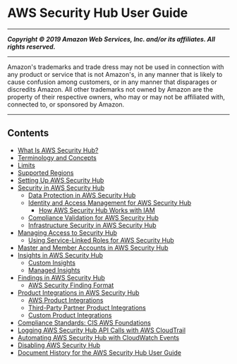 # AWS Security Hub User Guide

-----
*****Copyright &copy; 2019 Amazon Web Services, Inc. and/or its affiliates. All rights reserved.*****

-----
Amazon's trademarks and trade dress may not be used in 
     connection with any product or service that is not Amazon's, 
     in any manner that is likely to cause confusion among customers, 
     or in any manner that disparages or discredits Amazon. All other 
     trademarks not owned by Amazon are the property of their respective
     owners, who may or may not be affiliated with, connected to, or 
     sponsored by Amazon.

-----
## Contents
+ [What Is AWS Security Hub?](what-is-securityhub.md)
+ [Terminology and Concepts](securityhub-concepts.md)
+ [Limits](securityhub_limits.md)
+ [Supported Regions](securityhub-regions.md)
+ [Setting Up AWS Security Hub](securityhub-settingup.md)
+ [Security in AWS Security Hub](security.md)
   + [Data Protection in AWS Security Hub](data-protection.md)
   + [Identity and Access Management for AWS Security Hub](security-iam.md)
      + [How AWS Security Hub Works with IAM](security_iam_service-with-iam.md)
   + [Compliance Validation for AWS Security Hub](SERVICENAME-compliance.md)
   + [Infrastructure Security in AWS Security Hub](infrastructure-security.md)
+ [Managing Access to Security Hub](securityhub-access.md)
   + [Using Service-Linked Roles for AWS Security Hub](using-service-linked-roles.md)
+ [Master and Member Accounts in AWS Security Hub](securityhub-accounts.md)
+ [Insights in AWS Security Hub](securityhub-insights.md)
   + [Custom Insights](securityhub-custom-insights.md)
   + [Managed Insights](securityhub-managed-insights.md)
+ [Findings in AWS Security Hub](securityhub-findings.md)
   + [AWS Security Finding Format](securityhub-findings-format.md)
+ [Product Integrations in AWS Security Hub](securityhub-findings-providers.md)
   + [AWS Product Integrations](securityhub-internal-providers.md)
   + [Third-Party Partner Product Integrations](securityhub-partner-providers.md)
   + [Custom Product Integrations](securityhub-custom-providers.md)
+ [Compliance Standards: CIS AWS Foundations](securityhub-standards.md)
+ [Logging AWS Security Hub API Calls with AWS CloudTrail](securityhub-ct.md)
+ [Automating AWS Security Hub with CloudWatch Events](securityhub-cloudwatch-events.md)
+ [Disabling AWS Security Hub](securityhub-disable.md)
+ [Document History for the AWS Security Hub User Guide](doc-history.md)